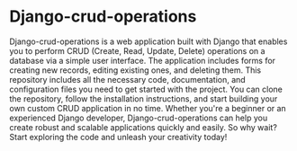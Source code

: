 # Django-crud-operations
Django-crud-operations is a web application built with Django that enables you to perform CRUD (Create, Read, Update, Delete) operations on a database via a simple user interface. The application includes forms for creating new records, editing existing ones, and deleting them.
This repository includes all the necessary code, documentation, and configuration files you need to get started with the project. You can clone the repository, follow the installation instructions, and start building your own custom CRUD application in no time.
Whether you're a beginner or an experienced Django developer, Django-crud-operations can help you create robust and scalable applications quickly and easily. So why wait? Start exploring the code and unleash your creativity today!
